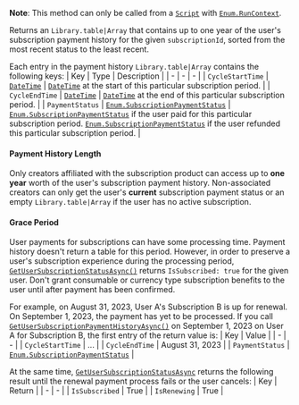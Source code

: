 **Note**: This method can only be called from a [`Script`](https://create.roblox.com/docs/reference/engine/classes/Script) with
[`Enum.RunContext`](https://create.roblox.com/docs/reference/engine/enums/RunContext).

Returns an `Library.table|Array` that contains up to one year of the
user's subscription payment history for the given `subscriptionId`, sorted
from the most recent status to the least recent.

Each entry in the payment history `Library.table|Array` contains the
following keys:
| Key | Type | Description |
| - | - | - |
| `CycleStartTime` | [`DateTime`](https://create.roblox.com/docs/reference/engine/datatypes/DateTime) | [`DateTime`](https://create.roblox.com/docs/reference/engine/datatypes/DateTime) at the start of this particular subscription period. |
| `CycleEndTime` | [`DateTime`](https://create.roblox.com/docs/reference/engine/datatypes/DateTime) | [`DateTime`](https://create.roblox.com/docs/reference/engine/datatypes/DateTime) at the end of this particular subscription period. |
| `PaymentStatus` | [`Enum.SubscriptionPaymentStatus`](https://create.roblox.com/docs/reference/engine/enums/SubscriptionPaymentStatus) | [`Enum.SubscriptionPaymentStatus`](https://create.roblox.com/docs/reference/engine/enums/SubscriptionPaymentStatus) if the user paid for this particular subscription period. 
    [`Enum.SubscriptionPaymentStatus`](https://create.roblox.com/docs/reference/engine/enums/SubscriptionPaymentStatus) if the user refunded this particular subscription period. |

#### Payment History Length

Only creators affiliated with the subscription product can access up to
**one year** worth of the user's subscription payment history.
Non-associated creators can only get the user's **current** subscription
payment status or an empty `Library.table|Array` if the user has no active
subscription.
#### Grace Period

User payments for subscriptions can have some processing time. Payment
history doesn't return a table for this period. However, in order to
preserve a user's subscription experience during the processing period,
[`GetUserSubscriptionStatusAsync()`](https://create.roblox.com/docs/reference/engine/classes/MarketplaceService#GetUserSubscriptionStatusAsync())
returns `IsSubscribed: true` for the given user. Don't grant consumable or
currency type subscription benefits to the user until after payment has
been confirmed.

For example, on August 31, 2023, User A's Subscription B is up for
renewal. On September 1, 2023, the payment has yet to be processed. If you
call
[`GetUserSubscriptionPaymentHistoryAsync()`](https://create.roblox.com/docs/reference/engine/classes/MarketplaceService#GetUserSubscriptionPaymentHistoryAsync())
on September 1, 2023 on User A for Subscription B, the first entry of the
return value is:
| Key | Value |
| - | - |
| `CycleStartTime` | ... |
| `CycleEndTime` | August 31, 2023 |
| `PaymentStatus` | [`Enum.SubscriptionPaymentStatus`](https://create.roblox.com/docs/reference/engine/enums/SubscriptionPaymentStatus) |

At the same time,
[`GetUserSubscriptionStatusAsync`](https://create.roblox.com/docs/reference/engine/classes/MarketplaceService#GetUserSubscriptionStatusAsync())
returns the following result until the renewal payment process fails or
the user cancels:
| Key | Return |
| - | - |
| `IsSubscribed` | True |
| `IsRenewing` | True |